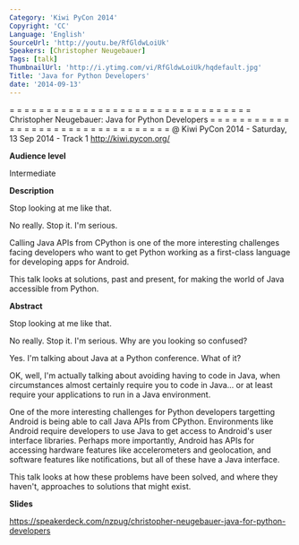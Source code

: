 ```yaml
---
Category: 'Kiwi PyCon 2014'
Copyright: 'CC'
Language: 'English'
SourceUrl: 'http://youtu.be/RfGldwLoiUk'
Speakers: [Christopher Neugebauer]
Tags: [talk]
ThumbnailUrl: 'http://i.ytimg.com/vi/RfGldwLoiUk/hqdefault.jpg'
Title: 'Java for Python Developers'
date: '2014-09-13'
---
```

= = = = = = = = = = = = = = = = = = = = = = = = = = = = = = = = = 
Christopher Neugebauer:
Java for Python Developers
= = = = = = = = = = = = = = = = = = = = = = = = = = = = = = = = = 
@ Kiwi PyCon 2014 - Saturday, 13 Sep 2014 - Track 1 
http://kiwi.pycon.org/

**Audience level**

Intermediate

**Description**

Stop looking at me like that.

No really. Stop it. I'm serious.

Calling Java APIs from CPython is one of the more interesting challenges facing developers who want to get Python working as a first-class language for developing apps for Android.

This talk looks at solutions, past and present, for making the world of Java accessible from Python.

**Abstract**

Stop looking at me like that.

No really. Stop it. I'm serious. Why are you looking so confused?

Yes. I'm talking about Java at a Python conference. What of it?

OK, well, I'm actually talking about avoiding having to code in Java, when circumstances almost certainly require you to code in Java… or at least require your applications to run in a Java environment.

One of the more interesting challenges for Python developers targetting Android is being able to call Java APIs from CPython. Environments like Android require developers to use Java to get access to Android's user interface libraries. Perhaps more importantly, Android has APIs for accessing hardware features like accelerometers and geolocation, and software features like notifications, but all of these have a Java interface.

This talk looks at how these problems have been solved, and where they haven't, approaches to solutions that might exist.

**Slides**

https://speakerdeck.com/nzpug/christopher-neugebauer-java-for-python-developers
